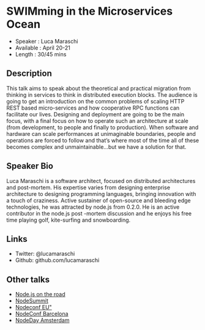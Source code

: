 SWIMming in the Microservices Ocean
========================

* Speaker   : Luca Maraschi
* Available : April 20-21
* Length    : 30/45 mins

Description
-----------

This talk aims to speak about the theoretical and practical migration from thinking in services to think in distributed execution blocks. The audience is going to get an introduction on the common problems of scaling HTTP REST based micro-services and how cooperative RPC functions can facilitate our lives. Designing and deployment are going to be the main focus, with a final focus on how to operate such an architecture at scale (from development, to people and finally to production). When software and hardware can scale performances at unimaginable boundaries, people and operations are forced to follow and that’s where most of the time all of these becomes complex and unmaintainable…but we have a solution for that.


Speaker Bio
-----------

Luca Maraschi is a software architect, focused on distributed architectures and post-mortem. His expertise varies from designing enterprise architecture to designing programming languages, bringing innovation with a touch of craziness.
Active sustainer of open-source and bleeding edge technologies, he was attracted by node.js from 0.2.0.
He is an active contributor in the node.js post -mortem discussion and he enjoys his free time playing golf, kite-surfing and snowboarding.

Links
-----

* Twitter: @lucamaraschi
* Github: github.com/lucamaraschi

Other talks
-----------

* [Node.js on the road](https://www.joyent.com/developers/videos/node-js-on-the-road-amsterdam-our-tale-from-java-to-node-js)
* [NodeSummit](https://vimeo.com/122901853)
* [Nodeconf EU"](https://www.youtube.com/watch?v=vOsqPeBVuKU)
* [NodeConf Barcelona](https://www.youtube.com/watch?v=8f6qobGh99Q)
* [NodeDay Amsterdam](https://vimeo.com/159179048)
